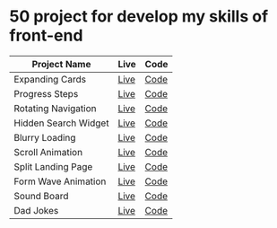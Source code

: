 # 50 project for develop my skills of front-end

| Project Name         | Live                                                                       | Code                                                                                 |
| -------------------- | -------------------------------------------------------------------------- | ------------------------------------------------------------------------------------ |
| Expanding Cards      | [Live](https://ulascan54.github.io/frontendskills/1_expanding_cards/)      | [Code](https://github.com/ulascan54/frontendskills/tree/main/1_expanding_cards)      |
| Progress Steps       | [Live](https://ulascan54.github.io/frontendskills/2_progress_steps/)       | [Code](https://github.com/ulascan54/frontendskills/tree/main/2_progress_steps)       |
| Rotating Navigation  | [Live](https://ulascan54.github.io/frontendskills/3_rotating_navigation/)  | [Code](https://github.com/ulascan54/frontendskills/tree/main/3_rotating_navigation)  |
| Hidden Search Widget | [Live](https://ulascan54.github.io/frontendskills/4_hidden_search_widget/) | [Code](https://github.com/ulascan54/frontendskills/tree/main/4_hidden_search_widget) |
| Blurry Loading       | [Live](https://ulascan54.github.io/frontendskills/5_blurry_loading/)       | [Code](https://github.com/ulascan54/frontendskills/tree/main/5_blurry_loading)       |
| Scroll Animation     | [Live](https://ulascan54.github.io/frontendskills/6_scroll_animation/)     | [Code](https://github.com/ulascan54/frontendskills/tree/main/6_scroll_animation)     |
| Split Landing Page   | [Live](https://ulascan54.github.io/frontendskills/7_split_landing_page/)   | [Code](https://github.com/ulascan54/frontendskills/tree/main/7_split_landing_page)   |
| Form Wave Animation  | [Live](https://ulascan54.github.io/frontendskills/8_form_wave_animation/)  | [Code](https://github.com/ulascan54/frontendskills/tree/main/8_form_wave_animation)  |
| Sound Board          | [Live](https://ulascan54.github.io/frontendskills/9_sound_board/)          | [Code](https://github.com/ulascan54/frontendskills/tree/main/9_sound_board)          |
| Dad Jokes            | [Live](https://ulascan54.github.io/frontendskills10_dad_jokes/)            | [Code](https://github.com/ulascan54/frontendskills/tree/main10_dad_jokes)            |
